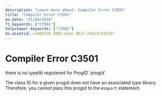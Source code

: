 ```yaml
---
description: "Learn more about: Compiler Error C3501"
title: "Compiler Error C3501"
ms.date: "11/04/2016"
f1_keywords: ["C3501"]
helpviewer_keywords: ["C3501"]
ms.assetid: cad69fab-2687-41ac-961f-25dc4c51b167
---
```

# Compiler Error C3501

there is no typelib registered for ProgID 'progid'

The class ID for a given progid does not have an associated type library. Therefore, you cannot pass this progid to the `#import` statement.
